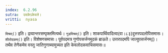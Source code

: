 ```yaml
---
index:  6.2.96
sutra:  उदकेऽकेवले।
vritti:  nyasa
---
```


`मिश्रम्()` इति। द्रव्यान्तरसम्पृक्तमित्यर्थः। `गुडमिश्रम्()` इति। शाकपार्थिवादित्वा(वा।८३)दुत्तरपदलोपिसमासः। 
`शीतोदकम्()` इति। विशेषणसमासः। पूर्वपदमत्र गुणोपसर्जनमुदकं ब्राऊते। उत्तरपदमपि जात्युपसर्जनम्()। तथैव तेनैकमेव वस्तु जातिगुणाब्यामुच्यत इति केवलोदकवाचिसमासः॥

